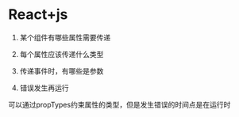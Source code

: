 # React+js

1. 某个组件有哪些属性需要传递

2. 每个属性应该传递什么类型

3. 传递事件时，有哪些是参数

4. 错误发生再运行

可以通过propTypes约束属性的类型，但是发生错误的时间点是在运行时